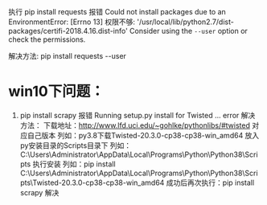执行 pip install requests 报错
Could not install packages due to an EnvironmentError: [Errno 13] 权限不够: '/usr/local/lib/python2.7/dist-packages/certifi-2018.4.16.dist-info'
Consider using the `--user` option or check the permissions.

解决方法: pip install requests --user



# win10下问题：
1.    pip install scrapy  报错 Running setup.py install for Twisted ... error
    解决方法：
        下载地址：http://www.lfd.uci.edu/~gohlke/pythonlibs/#twisted 对应自己版本
        列如：py3.8下载Twisted-20.3.0-cp38-cp38-win_amd64
        放入py安装目录的Scripts目录下 
        列如：C:\Users\Administrator\AppData\Local\Programs\Python\Python38\Scripts
        执行安装
        列如：pip install C:\Users\Administrator\AppData\Local\Programs\Python\Python38\Scripts\Twisted-20.3.0-cp38-cp38-win_amd64
        成功后再次执行：pip install scrapy
        解决